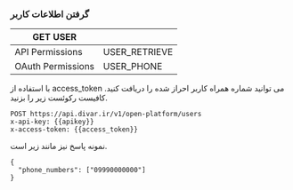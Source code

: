 ### گرفتن اطلاعات کاربر


| GET USER          |               |
|-------------------|---------------|
| API Permissions   | USER_RETRIEVE |
| OAuth Permissions | USER_PHONE    |

با استفاده از access_token می توانید شماره همراه کاربر احراز شده را دریافت کنید. کافیست رکوئست زیر را بزنید.
```http request
POST https://api.divar.ir/v1/open-platform/users
x-api-key: {{apikey}}
x-access-token: {{access_token}}
```
نمونه پاسخ نیز مانند زیر است.
```json5
{
  "phone_numbers": ["09990000000"]
}
```
